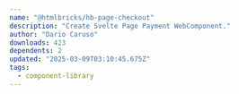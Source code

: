 ```yaml
---
name: "@htmlbricks/hb-page-checkout"
description: "Create Svelte Page Payment WebComponent."
author: "Dario Caruso"
downloads: 423
dependents: 2
updated: "2025-03-09T03:10:45.675Z"
tags: 
  - component-library
---
```


